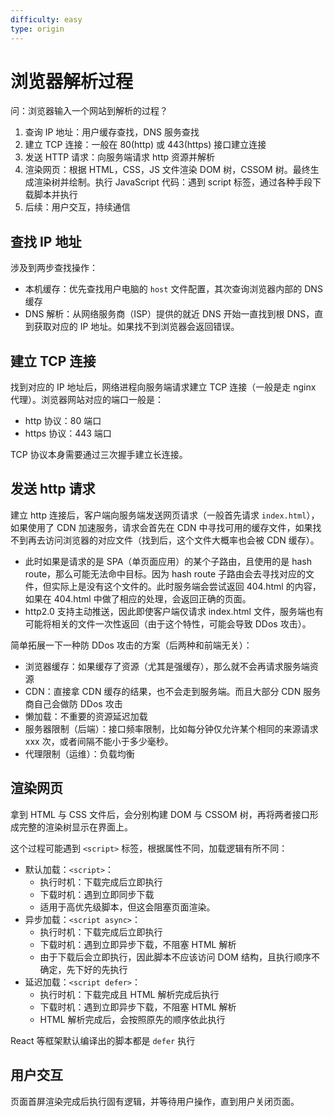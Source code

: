 ```yaml
---
difficulty: easy
type: origin
---
```



# 浏览器解析过程

问：浏览器输入一个网站到解析的过程？
1. 查询 IP 地址：用户缓存查找，DNS 服务查找
2. 建立 TCP 连接：一般在 80(http) 或 443(https) 接口建立连接
3. 发送 HTTP 请求：向服务端请求 http 资源并解析
4. 渲染网页：根据 HTML，CSS，JS 文件渲染 DOM 树，CSSOM 树。最终生成渲染树并绘制。执行 JavaScript 代码：遇到 script 标签，通过各种手段下载脚本并执行
5. 后续：用户交互，持续通信

## 查找 IP 地址

涉及到两步查找操作：
- 本机缓存：优先查找用户电脑的 `host` 文件配置，其次查询浏览器内部的 DNS 缓存
- DNS 解析：从网络服务商（ISP）提供的就近 DNS 开始一直找到根 DNS，直到获取对应的 IP 地址。如果找不到浏览器会返回错误。

## 建立 TCP 连接

找到对应的 IP 地址后，网络进程向服务端请求建立 TCP 连接（一般是走 nginx 代理）。浏览器网站对应的端口一般是：
- http 协议：80 端口
- https 协议：443 端口

TCP 协议本身需要通过三次握手建立长连接。

## 发送 http 请求

建立 http 连接后，客户端向服务端发送网页请求（一般首先请求 `index.html`），如果使用了 CDN 加速服务，请求会首先在 CDN 中寻找可用的缓存文件，如果找不到再去访问浏览器的对应文件（找到后，这个文件大概率也会被 CDN 缓存）。
- 此时如果是请求的是 SPA（单页面应用）的某个子路由，且使用的是 hash route，那么可能无法命中目标。因为 hash route 子路由会去寻找对应的文件，但实际上是没有这个文件的。此时服务端会尝试返回 404.html 的内容，如果在 404.html 中做了相应的处理，会返回正确的页面。
- http2.0 支持主动推送，因此即使客户端仅请求 index.html 文件，服务端也有可能将相关的文件一次性返回（由于这个特性，可能会导致 DDos 攻击）。

简单拓展一下一种防 DDos 攻击的方案（后两种和前端无关）：
- 浏览器缓存：如果缓存了资源（尤其是强缓存），那么就不会再请求服务端资源
- CDN：直接拿 CDN 缓存的结果，也不会走到服务端。而且大部分 CDN 服务商自己会做防 DDos 攻击
- 懒加载：不重要的资源延迟加载
- 服务器限制（后端）：接口频率限制，比如每分钟仅允许某个相同的来源请求 xxx 次，或者间隔不能小于多少毫秒。
- 代理限制（运维）：负载均衡

## 渲染网页

拿到 HTML 与 CSS 文件后，会分别构建 DOM 与 CSSOM 树，再将两者接口形成完整的渲染树显示在界面上。

这个过程可能遇到 `<script>` 标签，根据属性不同，加载逻辑有所不同：
- 默认加载：`<script>`：
  - 执行时机：下载完成后立即执行
  - 下载时机：遇到立即同步下载
  - 适用于高优先级脚本，但这会阻塞页面渲染。
- 异步加载：`<script async>`：
  - 执行时机：下载完成后立即执行
  - 下载时机：遇到立即异步下载，不阻塞 HTML 解析
  - 由于下载后会立即执行，因此脚本不应该访问 DOM 结构，且执行顺序不确定，先下好的先执行
- 延迟加载：`<script defer>`：
  - 执行时机：下载完成且 HTML 解析完成后执行
  - 下载时机：遇到立即异步下载，不阻塞 HTML 解析
  - HTML 解析完成后，会按照原先的顺序依此执行

React 等框架默认编译出的脚本都是 `defer` 执行

## 用户交互

页面首屏渲染完成后执行固有逻辑，并等待用户操作，直到用户关闭页面。